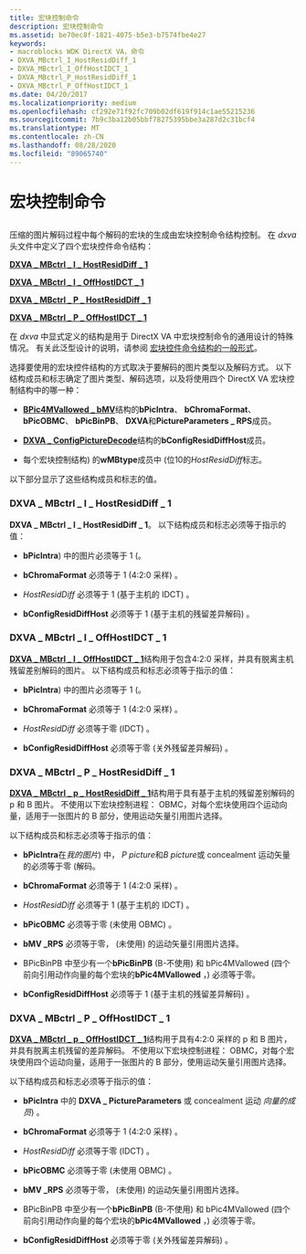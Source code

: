 ```yaml
---
title: 宏块控制命令
description: 宏块控制命令
ms.assetid: be70ec8f-1821-4075-b5e3-b7574fbe4e27
keywords:
- macroblocks WDK DirectX VA，命令
- DXVA_MBctrl_I_HostResidDiff_1
- DXVA_MBctrl_I_OffHostIDCT_1
- DXVA_MBctrl_P_HostResidDiff_1
- DXVA_MBctrl_P_OffHostIDCT_1
ms.date: 04/20/2017
ms.localizationpriority: medium
ms.openlocfilehash: cf292e71f92fc709b02df619f914c1ae55215236
ms.sourcegitcommit: 7b9c3ba12b05bbf78275395bbe3a287d2c31bcf4
ms.translationtype: MT
ms.contentlocale: zh-CN
ms.lasthandoff: 08/28/2020
ms.locfileid: "89065740"
---
```

# <a name="macroblock-control-commands"></a>宏块控制命令


## <span id="ddk_macroblock_control_commands_gg"></span><span id="DDK_MACROBLOCK_CONTROL_COMMANDS_GG"></span>


压缩的图片解码过程中每个解码的宏块的生成由宏块控制命令结构控制。 在 *dxva* 头文件中定义了四个宏块控件命令结构：

[**DXVA \_ MBctrl \_ I \_ HostResidDiff \_ 1**](/windows-hardware/drivers/ddi/dxva/ns-dxva-_dxva_mbctrl_i_hostresiddiff_1)

[**DXVA \_ MBctrl \_ I \_ OffHostIDCT \_ 1**](/windows-hardware/drivers/ddi/dxva/ns-dxva-_dxva_mbctrl_i_offhostidct_1)

[**DXVA \_ MBctrl \_ P \_ HostResidDiff \_ 1**](/windows-hardware/drivers/ddi/dxva/ns-dxva-_dxva_mbctrl_p_hostresiddiff_1)

[**DXVA \_ MBctrl \_ P \_ OffHostIDCT \_ 1**](/windows-hardware/drivers/ddi/dxva/ns-dxva-_dxva_mbctrl_p_offhostidct_1)

在 *dxva* 中显式定义的结构是用于 DirectX VA 中宏块控制命令的通用设计的特殊情况。 有关此泛型设计的说明，请参阅 [宏块控件命令结构的一般形式](generic-form-of-macroblock-control-command-structures.md)。

选择要使用的宏块控件结构的方式取决于要解码的图片类型以及解码方式。 以下结构成员和标志确定了图片类型、解码选项，以及将使用四个 DirectX VA 宏块控制结构中的哪一种：

-   [**BPic4MVallowed \_ bMV**](/windows-hardware/drivers/ddi/dxva/ns-dxva-_dxva_pictureparameters)结构的**bPicIntra**、 **bChromaFormat**、 **bPicOBMC**、 **bPicBinPB**、 **DXVA**和**PictureParameters \_ RPS**成员。

-   [**DXVA \_ ConfigPictureDecode**](/windows-hardware/drivers/ddi/dxva/ns-dxva-_dxva_configpicturedecode)结构的**bConfigResidDiffHost**成员。

-   每个宏块控制结构) 的**wMBtype**成员中 (位10的*HostResidDiff*标志。

以下部分显示了这些结构成员和标志的值。

### <a name="span-iddxva_mbctrl_i_hostresiddiff_1spanspan-iddxva_mbctrl_i_hostresiddiff_1spanspan-iddxva_mbctrl_i_hostresiddiff_1spandxva_mbctrl_i_hostresiddiff_1"></a><span id="DXVA_MBctrl_I_HostResidDiff_1"></span><span id="dxva_mbctrl_i_hostresiddiff_1"></span><span id="DXVA_MBCTRL_I_HOSTRESIDDIFF_1"></span>DXVA \_ MBctrl \_ I \_ HostResidDiff \_ 1

**DXVA \_ MBctrl \_ I \_ HostResidDiff \_ 1**。 以下结构成员和标志必须等于指示的值：

-   **bPicIntra**) 中的图片必须等于 1 (。

-   **bChromaFormat** 必须等于 1 (4:2:0 采样) 。

-   *HostResidDiff* 必须等于 1 (基于主机的 IDCT) 。

-   **bConfigResidDiffHost** 必须等于 1 (基于主机的残留差异解码) 。

### <a name="span-iddxva_mbctrl_i_offhostidct_1spanspan-iddxva_mbctrl_i_offhostidct_1spanspan-iddxva_mbctrl_i_offhostidct_1spandxva_mbctrl_i_offhostidct_1"></a><span id="DXVA_MBctrl_I_OffHostIDCT_1"></span><span id="dxva_mbctrl_i_offhostidct_1"></span><span id="DXVA_MBCTRL_I_OFFHOSTIDCT_1"></span>DXVA \_ MBctrl \_ I \_ OffHostIDCT \_ 1

[**DXVA \_ MBctrl \_ I \_ OffHostIDCT \_ 1**](/windows-hardware/drivers/ddi/dxva/ns-dxva-_dxva_mbctrl_i_offhostidct_1)结构用于包含4:2:0 采样，并具有脱离主机残留差别解码的图片。 以下结构成员和标志必须等于指示的值：

-   **bPicIntra**) 中的图片必须等于 1 (。

-   **bChromaFormat** 必须等于 1 (4:2:0 采样) 。

-   *HostResidDiff* 必须等于零 (IDCT) 。

-   **bConfigResidDiffHost** 必须等于零 (关外残留差异解码) 。

### <a name="span-iddxva_mbctrl_p_hostresiddiff_1spanspan-iddxva_mbctrl_p_hostresiddiff_1spanspan-iddxva_mbctrl_p_hostresiddiff_1spandxva_mbctrl_p_hostresiddiff_1"></a><span id="DXVA_MBctrl_P_HostResidDiff_1"></span><span id="dxva_mbctrl_p_hostresiddiff_1"></span><span id="DXVA_MBCTRL_P_HOSTRESIDDIFF_1"></span>DXVA \_ MBctrl \_ P \_ HostResidDiff \_ 1

[**DXVA \_ MBctrl \_ p \_ HostResidDiff \_ 1**](/windows-hardware/drivers/ddi/dxva/ns-dxva-_dxva_mbctrl_p_hostresiddiff_1)结构用于具有基于主机的残留差别解码的 p 和 B 图片。 不使用以下宏块控制进程： OBMC，对每个宏块使用四个运动向量，适用于一张图片的 B 部分，使用运动矢量引用图片选择。

以下结构成员和标志必须等于指示的值：

-   **bPicIntra**在*我的图片*) 中， *P picture*和*B picture*或 concealment 运动矢量的必须等于零 (解码。

-   **bChromaFormat** 必须等于 1 (4:2:0 采样) 。

-   *HostResidDiff* 必须等于 1 (基于主机的 IDCT) 。

-   **bPicOBMC** 必须等于零 (未使用 OBMC) 。

-   **bMV \_RPS** 必须等于零， (未使用) 的运动矢量引用图片选择。

-   BPicBinPB 中至少有一个**bPicBinPB** (B-不使用) 和 bPic4MVallowed (四个前向引用动作向量的每个宏块的**bPic4MVallowed** ，) 必须等于零。

-   **bConfigResidDiffHost** 必须等于 1 (基于主机的残留差异解码) 。

### <a name="span-iddxva_mbctrl_p_offhostidct_1spanspan-iddxva_mbctrl_p_offhostidct_1spanspan-iddxva_mbctrl_p_offhostidct_1spandxva_mbctrl_p_offhostidct_1"></a><span id="DXVA_MBctrl_P_OffHostIDCT_1"></span><span id="dxva_mbctrl_p_offhostidct_1"></span><span id="DXVA_MBCTRL_P_OFFHOSTIDCT_1"></span>DXVA \_ MBctrl \_ P \_ OffHostIDCT \_ 1

[**DXVA \_ MBctrl \_ p \_ OffHostIDCT \_ 1**](/windows-hardware/drivers/ddi/dxva/ns-dxva-_dxva_mbctrl_p_offhostidct_1)结构用于具有4:2:0 采样的 p 和 B 图片，并具有脱离主机残留的差异解码。 不使用以下宏块控制进程： OBMC，对每个宏块使用四个运动向量，适用于一张图片的 B 部分，使用运动矢量引用图片选择。

以下结构成员和标志必须等于指示的值：

-   **bPicIntra** 中的 **DXVA \_ PictureParameters** 或 concealment 运动 *向量的成员*) 。

-   **bChromaFormat** 必须等于 1 (4:2:0 采样) 。

-   *HostResidDiff* 必须等于零 (IDCT) 。

-   **bPicOBMC** 必须等于零 (未使用 OBMC) 。

-   **bMV \_RPS** 必须等于零， (未使用) 的运动矢量引用图片选择。

-   BPicBinPB 中至少有一个**bPicBinPB** (B-不使用) 和 bPic4MVallowed (四个前向引用动作向量的每个宏块的**bPic4MVallowed** ，) 必须等于零。

-   **bConfigResidDiffHost** 必须等于零 (关外残留差异解码) 。

 


